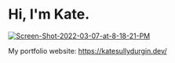 
# Hi, I'm Kate.  
<a href="https://ibb.co/X2wCgwv"><img src="https://i.ibb.co/Rv5Dm5V/Screen-Shot-2022-03-07-at-8-18-21-PM.png" alt="Screen-Shot-2022-03-07-at-8-18-21-PM" border="0"></a>


My portfolio website: https://katesullydurgin.dev/
